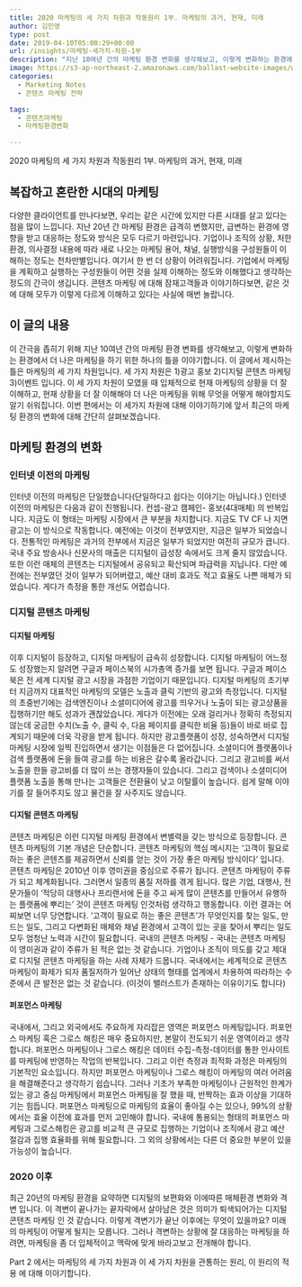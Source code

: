 ```yaml
---
title: 2020 마케팅의 세 가지 차원과 작동원리 1부. 마케팅의 과거, 현재, 미래
author: 김민영
type: post
date: 2019-04-10T05:00:29+00:00
url: /insights/마케팅-세가지-차원-1부
description: "지난 10여년 간의 마케팅 환경 변화를 생각해보고, 이렇게 변화하는 환경에서 더 나은 마케팅을 하기 위한 하나의 틀을 이야기합니다. 이번 편에서는 이 세가지 차원에 대해 이야기하기에 앞서 최근의 마케팅 환경의 변화에 대해 간단히 살펴보겠습니다."
image: https://s3-ap-northeast-2.amazonaws.com/ballast-website-images/wp-content/uploads/2019/03/28100701/journey.jpg
categories:
  - Marketing Notes
  - 콘텐츠 마케팅 전략

tags:
  - 콘텐츠마케팅
  - 마케팅환경변화

---
```


2020 마케팅의 세 가지 차원과 작동원리 1부. 마케팅의 과거, 현재, 미래 


## 복잡하고 혼란한 시대의 마케팅 
다양한 클라이언트를 만나다보면, 우리는 같은 시간에 있지만 다른 시대를 살고 있다는 점을 많이 느낍니다. 지난 20년 간 마케팅 환경은 급격히 변했지만, 급변하는 환경에 영향을 받고 대응하는 정도와 방식은 모두 다르기 마련입니다. 기업이나 조직의 상황, 처한 환경, 의사결정 내용에 따라 새로 나오는 마케팅 용어, 채널, 실행방식을 구성원들이 이해하는 정도는 천차만별입니다. 여기서 한 번 더 상황이 어려워집니다. 기업에서 마케팅을 계획하고 실행하는 구성원들이  어떤 것을 실제 이해하는 정도와 이해했다고 생각하는 정도의 간극이 생깁니다. 콘텐츠 마케팅 에 대해 잠재고객들과 이야기하다보면, 같은 것에 대해 모두가 이렇게 다르게 이해하고 있다는 사실에 매번 놀랍니다. 

## 이 글의 내용 

이 간극을 좁히기 위해 지난 10여년 간의 마케팅 환경 변화를 생각해보고, 이렇게 변화하는 환경에서 더 나은 마케팅을 하기 위한 하나의 틀을 이야기합니다. 이 글에서 제시하는 틀은 마케팅의 세 가지 차원입니다. 세 가지 차원은 1)광고 홍보 2)디지털 콘텐츠 마케팅 3)이벤트 입니다. 이 세 가지 차원이 모였을 때 입체적으로 현재 마케팅의 상황을 더 잘 이해하고, 현재 상황을 더 잘 이해해야 더 나은 마케팅을 위해 무엇을 어떻게 해야할지도 알기 쉬워집니다. 
이번 편에서는 이 세가지 차원에 대해 이야기하기에 앞서 최근의 마케팅 환경의 변화에 대해 간단히 살펴보겠습니다. 

## 마케팅 환경의 변화

### 인터넷 이전의 마케팅 
인터넷 이전의 마케팅은 단일했습니다(단일하다고 쉽다는 이야기는 아닙니다.) 인터넷 이전의 마케팅은 다음과 같이 진행됩니다. 컨셉-광고 캠페인- 홍보(4대매체) 의 반복입니다. 지금도 이 형태는 마케팅 시장에서 큰 부분을 차지합니다.  지금도 TV CF 나 지면광고는 이 방식으로 작동합니다. 예전에는 이것이 전부였지만, 지금은 일부가 되었습니다. 전통적인 마케팅은 과거의 전부에서 지금은 일부가 되었지만 여전히 규모가 큽니다. 국내 주요 방송사나 신문사의 매출은 디지털이 급성장 속에서도 크게 줄지 않았습니다. 또한 이런 매체의 콘텐츠는 디지털에서 공유되고 확산되며 파급력을 지닙니다. 다만 예전에는 전부였던 것이 일부가 되어버렸고, 예산 대비 효과도 적고 효율도 나쁜 매체가 되었습니다. 게다가 측정을 통한 개선도 어렵습니다. 

### 디지털 콘텐츠 마케팅 

#### 디지털 마케팅 
이후 디지털이 등장하고, 디지털 마케팅이 급속히 성장합니다. 디지털 마케팅이 어느정도 성장했는지 알려면 구글과 페이스북의 시가총액 증가를 보면 됩니다. 구글과 페이스북은 전 세계 디지털 광고 시장을 과점한 기업이기 때문입니다. 디지털 마케팅의 초기부터 지금까지 대표적인 마케팅의 모델은 노출과 클릭 기반의 광고와 측정입니다. 디지털의 초중반기에는 검색엔진이나 소셜미디어에 광고를 띄우거나 노출이 되는 광고상품을 집행하기만 해도 성과가 괜찮았습니다. 게다가 이전에는 오래 걸리거나 정확히 측정되지 않는데 궁금한 수치(노출 수, 클릭 수, 다음 페이지를 클릭한 비율 등)들이 바로 바로 집계되기 때문에 더욱 각광을 받게 됩니다. 하지만 광고플랫폼이 성장, 성숙하면서 디지털 마케팅 시장에 일찍 진입하면서 생기는 이점들은 다 없어집니다. 소셜미디어 플랫폼이나 검색 플랫폼에 돈을 들여 광고를 하는 비용은 갈수록 올라갑니다. 그리고 광고비를 써서 노출을 한들 광고비를 더 많이 쓰는 경쟁자들이 있습니다. 그리고 검색이나 소셜미디어 플랫폼 노출을 통해 만나는 고객들은 전환율이 낮고 이탈률이 높습니다. 쉽게 말해 이야기를 잘 들어주지도 않고 물건을 잘 사주지도 않습니다. 


#### 디지털 콘텐츠 마케팅 
콘텐츠 마케팅은 이런 디지털 마케팅 환경에서 변별력을 갖는 방식으로 등장합니다. 콘텐츠 마케팅의 기본 개념은 단순합니다. 콘텐츠 마케팅의 핵심 메시지는 ‘고객이 필요로 하는 좋은 콘텐츠를 제공하면서 신뢰를 얻는 것이 가장 좋은 마케팅 방식이다’ 입니다. 콘텐츠 마케팅은 2010년 이후 영미권을 중심으로 주류가 됩니다. 콘텐츠 마케팅이 주류가 되고 체계화됩니다. 그러면서 일종의 품질 저하를 겪게 됩니다. 많은 기업, 대행사, 전문가들이  ‘적당히 대행사나 프리랜서에 돈을 주고 싸게 많이 콘텐츠를 만들어서 유행하는 플랫폼에 뿌리는’ 것이 콘텐츠 마케팅 인것처럼 생각하고 행동합니다. 이런 결과는 어찌보면 너무 당연합니다. ‘고객이 필요로 하는 좋은 콘텐츠’가 무엇인지를 찾는 일도, 만드는 일도, 그리고 다변화된 매체와 채널 환경에서 고객이 있는 곳을 찾아서 뿌리는 일도 모두 엄청난 노력과 시간이 필요합니다. 
국내의 콘텐츠 마케팅 - 국내는 콘텐츠 마케팅이 영미권과 같이 주류가 된 적은 없는 것 같습니다. 기업이나 조직이 의도를 갖고 제대로 디지털 콘텐츠 마케팅을 하는 사례 자체가 드뭅니다. 국내에서는 세계적으로 콘텐츠 마케팅이 화제가 되자 품질저하가 일어난 상태의 형태를 업계에서 차용하여 따라하는 수준에서 큰 발전은 없는 것 같습니다. (이것이 밸러스트가 존재하는 이유이기도 합니다)

#### 퍼포먼스 마케팅 
국내에서, 그리고 외국에서도 주요하게 자리잡은 영역은 퍼포먼스 마케팅입니다. 퍼포먼스 마케팅 혹은 그로스 해킹은 매우 중요하지만, 본말이 전도되기 쉬운 영역이라고 생각합니다. 퍼포먼스 마케팅이나 그로스 해킹은 데이터 수집-측정-데이터를 통한 인사이트를 마케팅에 반영하는 작업의 반복입니다. 그리고 이런 측정과 최적화 과정은 마케팅의 기본적인 요소입니다. 하지만 퍼포먼스 마케팅이나 그로스 해킹이 마케팅의 여러 어려움을 해결해준다고 생각하기 쉽습니다. 그러나 기초가 부족한 마케팅이나 근원적인 한계가 있는 광고 중심 마케팅에서 퍼포먼스 마케팅을 잘 했을 때, 반짝하는 효과 이상을 기대하기는 힘듭니다. 퍼포먼스 마케팅으로 마케팅의 효율이 좋아질 수는 있으나, 99%의 상황에서는 효율 이전에 효과를 먼저 고민해야 합니다. 
국내에 통용되는 형태의 퍼포먼스 마케팅과 그로스해킹은 광고를 비교적 큰 규모로 집행하는 기업이나 조직에서 광고 예산 절감과 집행 효율화를 위해 필요합니다. 그 외의 상황에서는 다른 더 중요한 부분이 있을 가능성이 높습니다. 

### 2020 이후 
최근 20년의 마케팅 환경을 요약하면 디지털의 보편화와 이에따른 매체환경 변화와 격변 입니다. 이 격변이 끝나가는 끝자락에서 살아남은 것은 의미가 퇴색되어가는 디지털 콘텐츠 마케팅 인 것 같습니다. 이렇게 격변기가 끝난 이후에는 무엇이 있을까요? 미래의 마케팅이 어떻게 될지는 모릅니다. 그러나 격변하는 상황에 잘 대응하는 마케팅을 하려면, 마케팅을 좀 더 입체적이고 맥락에 맞게 바라고보고 전개해야 합니다. 

Part 2 에서는 마케팅의 세 가지 차원과 이 세 가지 차원을 관통하는 원리, 이 원리의 적용 에 대해 이야기합니다. 